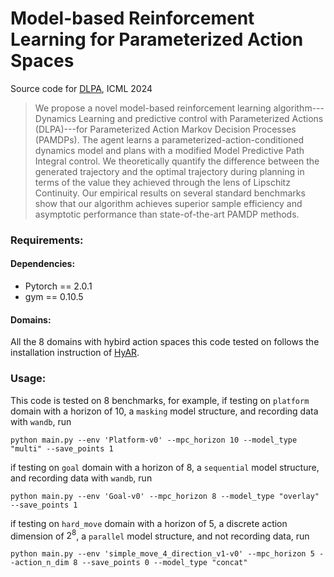 # Model-based Reinforcement Learning for Parameterized Action Spaces

Source code for [DLPA](https://arxiv.org/abs/2404.03037), ICML 2024

> We propose a novel model-based reinforcement learning algorithm---Dynamics Learning and predictive control with Parameterized Actions (DLPA)---for Parameterized Action Markov Decision Processes (PAMDPs). The agent learns a parameterized-action-conditioned dynamics model and plans with a modified Model Predictive Path Integral control. We theoretically quantify the difference between the generated trajectory and the optimal trajectory during planning in terms of the value they achieved through the lens of Lipschitz Continuity. Our empirical results on several standard benchmarks show that our algorithm achieves superior sample efficiency and asymptotic performance than state-of-the-art PAMDP methods.

### Requirements:

#### Dependencies:
- Pytorch == 2.0.1 
- gym == 0.10.5

#### Domains:
All the 8 domains with hybird action spaces this code tested on follows the installation instruction of [HyAR](https://github.com/TJU-DRL-LAB/self-supervised-rl/tree/ece95621b8c49f154f96cf7d395b95362a3b3d4e/RL_with_Action_Representation/HyAR#domains).

### Usage:

This code is tested on 8 benchmarks, for example, if testing on `platform` domain with a horizon of 10, a `masking` model structure, and recording data with `wandb`, run
```
python main.py --env 'Platform-v0' --mpc_horizon 10 --model_type "multi" --save_points 1
```
if testing on `goal` domain with a horizon of 8, a `sequential` model structure, and recording data with `wandb`, run
```
python main.py --env 'Goal-v0' --mpc_horizon 8 --model_type "overlay" --save_points 1
```
if testing on `hard_move` domain with a horizon of 5, a discrete action dimension of $2^8$, a `parallel` model structure, and not recording data, run
```
python main.py --env 'simple_move_4_direction_v1-v0' --mpc_horizon 5 --action_n_dim 8 --save_points 0 --model_type "concat"
```

